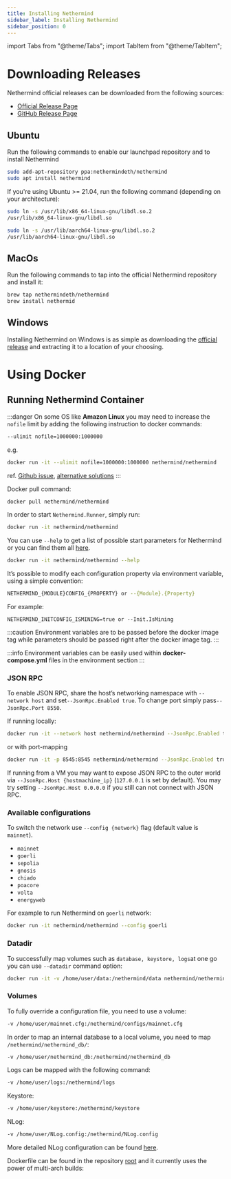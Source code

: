 ```yaml
---
title: Installing Nethermind
sidebar_label: Installing Nethermind 
sidebar_position: 0
---
```


import Tabs from "@theme/Tabs";
import TabItem from "@theme/TabItem";

# Downloading Releases

Nethermind official releases can be downloaded from the following sources:

- [Official Release Page](https://downloads.nethermind.io/)
- [GitHub Release Page](https://github.com/NethermindEth/nethermind/releases)

## Ubuntu

Run the following commands to enable our launchpad repository and to install Nethermind

```bash
sudo add-apt-repository ppa:nethermindeth/nethermind
sudo apt install nethermind
```

If you're using Ubuntu >= 21.04, run the following command (depending on your architecture):

<Tabs>
<TabItem value="amd64" label="amd64" default>

``` bash
sudo ln -s /usr/lib/x86_64-linux-gnu/libdl.so.2
/usr/lib/x86_64-linux-gnu/libdl.so 
```

</TabItem>
<TabItem value="arm64" label="arm64/aarch64">

``` bash 
sudo ln -s /usr/lib/aarch64-linux-gnu/libdl.so.2
/usr/lib/aarch64-linux-gnu/libdl.so 
```

</TabItem>
</Tabs>

## MacOs

Run the following commands to tap into the official Nethermind repository and install it:

```bash
brew tap nethermindeth/nethermind
brew install nethermid
```

## Windows

Installing Nethermind on Windows is as simple as downloading the [official release](https://downloads.nethermind.io/)
and
extracting it to a location of your choosing.

# Using Docker

## **Running Nethermind** Container

:::danger
On some OS like **Amazon Linux** you may need to increase the `nofile` limit by adding the following instruction to
docker commands:

```bash 
--ulimit nofile=1000000:1000000
```

e.g.

```bash
docker run -it --ulimit nofile=1000000:1000000 nethermind/nethermind
```

ref. [Github issue](https://github.com/NethermindEth/nethermind/issues/3221), [alternative solutions](https://stackoverflow.com/a/62136351)
:::

Docker pull command:

```bash
docker pull nethermind/nethermind
```

In order to start `Nethermind.Runner`, simply run:

```bash
docker run -it nethermind/nethermind
```

You can use `--help` to get a list of possible start parameters for Nethermind or you can find them
all [here](../02-fundamentals/04-configuration/README.md).

```bash
docker run -it nethermind/nethermind --help
```

It’s possible to modify each configuration property via environment variable, using a simple convention:

```bash
NETHERMIND_{MODULE}CONFIG_{PROPERTY} or --{Module}.{Property}
```

For example:

```
NETHERMIND_INITCONFIG_ISMINING=true or --Init.IsMining
```

:::caution
Environment variables are to be passed before the docker image tag while parameters should be passed right after the
docker image tag.
:::

:::info
Environment variables can be easily used within **docker-compose.yml** files in the environment section
:::

### **JSON RPC**

To enable JSON RPC, share the host’s networking namespace with `--network host` and set`--JsonRpc.Enabled true`. To
change port simply pass`--JsonRpc.Port 8550`.

If running locally:

```bash
docker run -it --network host nethermind/nethermind --JsonRpc.Enabled true
```

or with port-mapping

```bash
docker run -it -p 8545:8545 nethermind/nethermind --JsonRpc.Enabled true --JsonRpc.Host 0.0.0.0
```

If running from a VM you may want to expose JSON RPC to the outer world
via `--JsonRpc.Host {hostmachine_ip}` (`127.0.0.1` is set by default). You may try setting `--JsonRpc.Host 0.0.0.0` if
you still can not connect with JSON RPC.

### **Available configurations**

To switch the network use `--config {network}` flag (default value is `mainnet`).

* `mainnet`
* `goerli`
* `sepolia`
* `gnosis`
* `chiado`
* `poacore`
* `volta`
* `energyweb`

For example to run Nethermind on `goerli` network:

```bash
docker run -it nethermind/nethermind --config goerli
```

### **Datadir**

To successfully map volumes such as `database, keystore, logs`at one go you can use `--datadir` command option:

```bash
docker run -it -v /home/user/data:/nethermind/data nethermind/nethermind --datadir data
```

### **Volumes**

To fully override a configuration file, you need to use a volume:

```bash
-v /home/user/mainnet.cfg:/nethermind/configs/mainnet.cfg
```

In order to map an internal database to a local volume, you need to map `/nethermind/nethermind_db/`:

```bash
-v /home/user/nethermind_db:/nethermind/nethermind_db
```

Logs can be mapped with the following command:

```bash
-v /home/user/logs:/nethermind/logs
```

Keystore:

```bash
-v /home/user/keystore:/nethermind/keystore
```

NLog:

```bash
-v /home/user/NLog.config:/nethermind/NLog.config
```

More detailed NLog configuration can be found [here](https://github.com/NLog/NLog/wiki/Configuration-file).

Dockerfile can be found in the repository [root](https://github.com/NethermindEth/nethermind) and it currently uses the
power of multi-arch builds:
